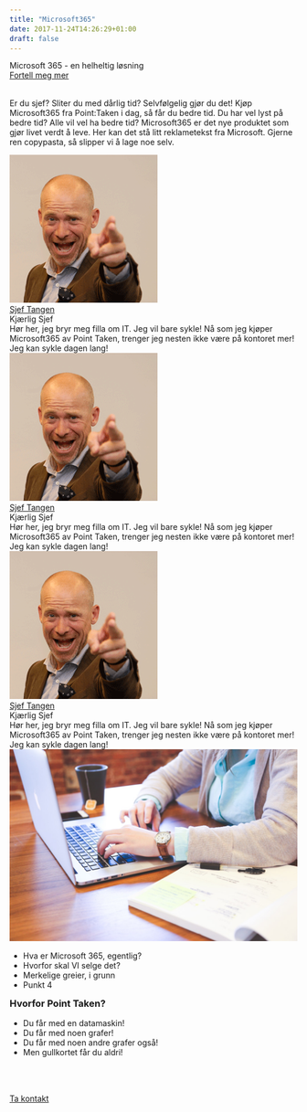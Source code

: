 ```yaml
---
title: "Microsoft365"
date: 2017-11-24T14:26:29+01:00
draft: false
---
```

<div class="row splash w-microsoft365" style="margin-bottom:2rem">
    <div class="col-12 splash-wrapper">
        <div class="splash-slogan">Microsoft 365 - en helheltig løsning
        </div>
        <div class="splash-btn">
            <a href="../contact">Fortell meg mer</a>
        </div>    
    </div>
</div>

<div class="row">
    <div class="col-12">
        <p class="lead">Er du sjef? Sliter du med dårlig tid? Selvfølgelig gjør du det! Kjøp Microsoft365 fra Point:Taken i dag, så får du bedre tid. Du har vel lyst på bedre tid? Alle vil vel ha bedre tid? Microsoft365 er det nye produktet som gjør livet verdt å leve. Her kan det stå litt reklametekst fra Microsoft. Gjerne ren copypasta, så slipper vi å lage noe selv. </p>
    </div>
</div>

<div class="row testimonials">
<div class="col-lg-4 col-sm-6">
    <div class="card hovercard">
        <div class="avatar">
            <img alt="" src="../img/people/sjef2.png">
        </div>
        <div class="info">
            <div class="title">
                <a target="_blank" href="http://www.pointtaken.no/">Sjef Tangen</a>
            </div>
            <div class="desc">Kjærlig Sjef</div>
        </div>
        <div class="bottom">
        Hør her, jeg bryr meg filla om IT. Jeg vil bare sykle! Nå som jeg kjøper Microsoft365 av Point Taken, trenger jeg nesten ikke være på kontoret mer! Jeg kan sykle dagen lang! 
        </div>
    </div>
</div>
<div class="col-lg-4 col-sm-6">
    <div class="card hovercard">
        <div class="avatar">
            <img alt="" src="../img/people/sjef2.png">
        </div>
        <div class="info">
            <div class="title">
                <a target="_blank" href="http://www.pointtaken.no/">Sjef Tangen</a>
            </div>
            <div class="desc">Kjærlig Sjef</div>
        </div>
        <div class="bottom">
        Hør her, jeg bryr meg filla om IT. Jeg vil bare sykle! Nå som jeg kjøper Microsoft365 av Point Taken, trenger jeg nesten ikke være på kontoret mer! Jeg kan sykle dagen lang! 
        </div>
    </div>
</div>
<div class="col-lg-4 col-sm-6">
    <div class="card hovercard">
        <div class="avatar">
            <img alt="" src="../img/people/sjef2.png">
        </div>
        <div class="info">
            <div class="title">
                <a target="_blank" href="http://www.pointtaken.no/">Sjef Tangen</a>
            </div>
            <div class="desc">Kjærlig Sjef</div>
        </div>
        <div class="bottom">
        Hør her, jeg bryr meg filla om IT. Jeg vil bare sykle! Nå som jeg kjøper Microsoft365 av Point Taken, trenger jeg nesten ikke være på kontoret mer! Jeg kan sykle dagen lang! 
        </div>
    </div>
</div>
</div>

<div class="row background-blue ad-info">
    <div class="col-sm-12 col-lg-6 ad-info-left">
        <img class="img-responsive" src="../img/startup-photos.jpg"></img>
        <ul>
            <li><i class="fa fa-check" aria-hidden="true"></i>Hva er Microsoft 365, egentlig?</li>
            <li><i class="fa fa-check" aria-hidden="true"></i>Hvorfor skal VI selge det?</li>
            <li><i class="fa fa-check" aria-hidden="true"></i>Merkelige greier, i grunn</li>
            <li><i class="fa fa-check" aria-hidden="true"></i>Punkt 4</li>
        </ul>        
    </div>
    <div class="col-sm-12 col-lg-6">
        <h3 style="margin-top:0">Hvorfor Point Taken?</h3>
        <ul>
            <li><i class="fa fa-laptop" aria-hidden="true"></i>Du får med en datamaskin!</li>
            <li><i class="fa fa-area-chart" aria-hidden="true"></i>Du får med noen grafer!</li>
            <li><i class="fa fa-bar-chart" aria-hidden="true"></i>Du får med noen andre grafer også!</li>    
            <li><i class="fa fa-credit-card" aria-hidden="true"></i>Men gullkortet får du aldri!</li>   
        </ul>
    </div>
</div>
<div class="row" style="margin:4rem 0rem">  
    <div class="splash-btn">
        <a href="../contact">Ta kontakt</a>
    </div>
</div>